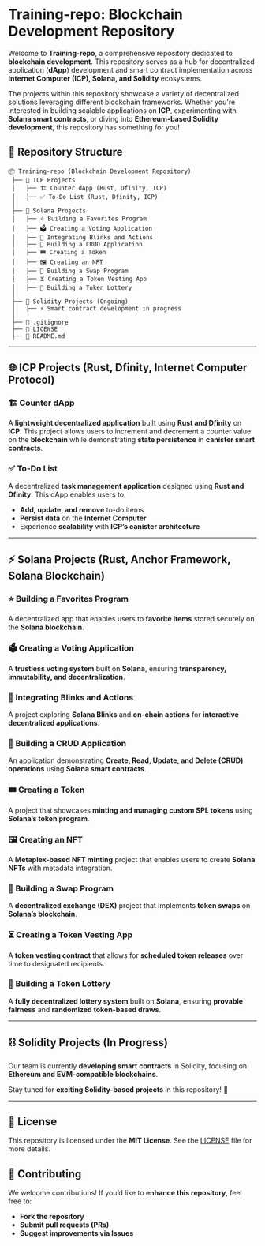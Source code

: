 # Training-repo: Blockchain Development Repository

Welcome to **Training-repo**, a comprehensive repository dedicated to **blockchain development**. This repository serves as a hub for decentralized application (**dApp**) development and smart contract implementation across **Internet Computer (ICP), Solana, and Solidity** ecosystems.

The projects within this repository showcase a variety of decentralized solutions leveraging different blockchain frameworks. Whether you're interested in building scalable applications on **ICP**, experimenting with **Solana smart contracts**, or diving into **Ethereum-based Solidity development**, this repository has something for you!

## 📂 Repository Structure

```
📦 Training-repo (Blockchain Development Repository)
 ├── 📁 ICP Projects
 │   ├── 🏗 Counter dApp (Rust, Dfinity, ICP)
 │   ├── ✅ To-Do List (Rust, Dfinity, ICP)
 │
 ├── 📁 Solana Projects
 │   ├── ⭐ Building a Favorites Program
 │   ├── 🗳 Creating a Voting Application
 │   ├── 🔗 Integrating Blinks and Actions
 │   ├── 📝 Building a CRUD Application
 │   ├── 🎟 Creating a Token
 │   ├── 🖼 Creating an NFT
 │   ├── 🔄 Building a Swap Program
 │   ├── ⏳ Creating a Token Vesting App
 │   ├── 🎰 Building a Token Lottery
 │
 ├── 📁 Solidity Projects (Ongoing)
 │   ├── ⚡ Smart contract development in progress
 │
 ├── 📜 .gitignore
 ├── 📜 LICENSE
 ├── 📜 README.md
```

---

## 🌐 **ICP Projects** (Rust, Dfinity, Internet Computer Protocol)

### 🏗 Counter dApp
A **lightweight decentralized application** built using **Rust and Dfinity** on **ICP**. This project allows users to increment and decrement a counter value on the **blockchain** while demonstrating **state persistence** in **canister smart contracts**.

### ✅ To-Do List
A decentralized **task management application** designed using **Rust and Dfinity**. This dApp enables users to:
- **Add, update, and remove** to-do items
- **Persist data** on the **Internet Computer**
- Experience **scalability** with **ICP’s canister architecture**

---

## ⚡ **Solana Projects** (Rust, Anchor Framework, Solana Blockchain)

### ⭐ Building a Favorites Program
A decentralized app that enables users to **favorite items** stored securely on the **Solana blockchain**.

### 🗳 Creating a Voting Application
A **trustless voting system** built on **Solana**, ensuring **transparency, immutability, and decentralization**.

### 🔗 Integrating Blinks and Actions
A project exploring **Solana Blinks** and **on-chain actions** for **interactive decentralized applications**.

### 📝 Building a CRUD Application
An application demonstrating **Create, Read, Update, and Delete (CRUD) operations** using **Solana smart contracts**.

### 🎟 Creating a Token
A project that showcases **minting and managing custom SPL tokens** using **Solana’s token program**.

### 🖼 Creating an NFT
A **Metaplex-based NFT minting** project that enables users to create **Solana NFTs** with metadata integration.

### 🔄 Building a Swap Program
A **decentralized exchange (DEX)** project that implements **token swaps** on **Solana’s blockchain**.

### ⏳ Creating a Token Vesting App
A **token vesting contract** that allows for **scheduled token releases** over time to designated recipients.

### 🎰 Building a Token Lottery
A **fully decentralized lottery system** built on **Solana**, ensuring **provable fairness** and **randomized token-based draws**.

---

## ⛓ **Solidity Projects** (In Progress)

Our team is currently **developing smart contracts** in Solidity, focusing on **Ethereum and EVM-compatible blockchains**.

Stay tuned for **exciting Solidity-based projects** in this repository! 🚧

---

## 📜 License
This repository is licensed under the **MIT License**. See the [LICENSE](./LICENSE) file for more details.

## 🤝 Contributing
We welcome contributions! If you’d like to **enhance this repository**, feel free to:
- **Fork the repository**
- **Submit pull requests (PRs)**
- **Suggest improvements via Issues**